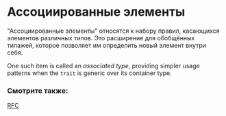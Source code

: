 # Ассоциированные элементы

"Ассоциированные элементы" относятся к набору правил, 
касающихся элементов различных типов. Это расширение для 
обобщённых типажей, которое позволяет им определить новый 
элемент внутри себя.

One such item is called an *associated type*, providing simpler usage
patterns when the `trait` is generic over its container type.

### Смотрите также:

[RFC](https://github.com/rust-lang/rfcs/blob/master/text/0195-associated-items.md)
